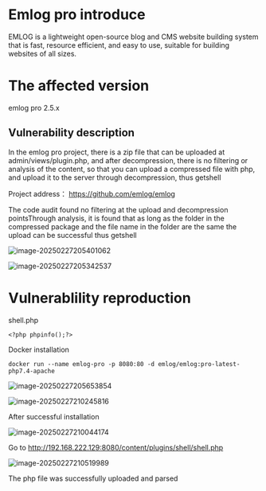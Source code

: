 # Emlog pro introduce

EMLOG is a lightweight open-source blog and CMS website building system that is fast, resource efficient, and easy to use, suitable for building websites of all sizes.

# The affected version

emlog pro 2.5.x

## Vulnerability description

In the emlog pro project, there is a zip file that can be uploaded at admin/views/plugin.php, and after decompression, there is no filtering or analysis of the content, so that you can upload a compressed file with php, and upload it to the server through decompression, thus getshell

Project address： https://github.com/emlog/emlog

The code audit found no filtering at the upload and decompression pointsThrough analysis, it is found that as long as the folder in the compressed package and the file name in the folder are the same  the upload can be successful thus getshell

![image-20250227205401062](https://cdn.jsdelivr.net/gh/bGl1o/Pictures@img/202502272119254.png)

![image-20250227205342537](https://cdn.jsdelivr.net/gh/bGl1o/Pictures@img/202502272120236.png)



# Vulnerablility reproduction

shell.php

```
<?php phpinfo();?>
```

Docker installation

```
docker run --name emlog-pro -p 8080:80 -d emlog/emlog:pro-latest-php7.4-apache 
```

![image-20250227205653854](https://cdn.jsdelivr.net/gh/bGl1o/Pictures@img/202502272120239.png)

![image-20250227210245816](https://cdn.jsdelivr.net/gh/bGl1o/Pictures@img/202502272120463.png)

After successful installation

![image-20250227210044174](https://cdn.jsdelivr.net/gh/bGl1o/Pictures@img/202502272120268.png)

Go to http://192.168.222.129:8080/content/plugins/shell/shell.php

![image-20250227210519989](https://cdn.jsdelivr.net/gh/bGl1o/Pictures@img/202502272120231.png)

The php file was successfully uploaded and parsed